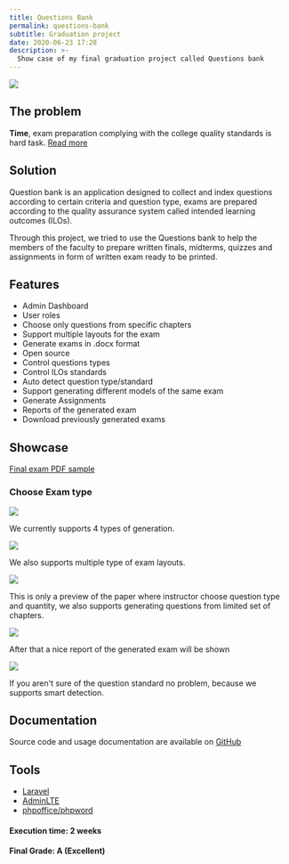 ```yaml
---
title: Questions Bank
permalink: questions-bank
subtitle: Graduation project
date: 2020-06-23 17:28
description: >-
  Show case of my final graduation project called Questions bank
---
```


![](/covers/questions-bank-cover.png)


## The problem

**Time**, exam preparation complying with the college quality standards is hard task. [Read more](https://github.com/nagi1/questions-bank)

## Solution

Question bank is an application designed to collect and index questions according to certain
criteria and question type, exams are prepared according to the quality assurance system called intended learning outcomes (ILOs).

Through this project, we tried to use the Questions bank to help the members of the faculty to prepare written finals, midterms, quizzes and assignments in form of written exam ready to be printed.

## Features

- Admin Dashboard
- User roles
- Choose only questions from specific chapters
- Support multiple layouts for the exam
- Generate exams in .docx format
- Open source
- Control questions types
- Control ILOs standards
- Auto detect question type/standard
- Support generating different models of the same exam
- Generate Assignments
- Reports of the generated exam
- Download previously generated exams

## Showcase

[Final exam PDF sample](https://github.com/nagi1/questions-bank/blob/master/media/final%20Exam%20-%20Distributed%20Systems%202020-06-03.pdf)

### Choose Exam type

![](/uploads/select-exam-type.png)

We currently supports 4 types of generation.

![](/uploads/fill-exam-info.png)

We also supports multiple type of exam layouts.

![](/uploads/exam-preview.png)

This is only a preview of the paper where instructor choose question type and quantity, we also supports generating questions from limited set of chapters.

![](/uploads/exam-report.png)

After that a nice report of the generated exam will be shown

![](/uploads/ilos-auto.png)

If you aren't sure of the question standard no problem, because we supports smart detection.

## Documentation

Source code and usage documentation are available on [GitHub](https://github.com/nagi1/questions-bank)

## Tools

- [Laravel](https://laravel.com/)
- [AdminLTE](https://adminlte.io/)
- [phpoffice/phpword](https://github.com/PHPOffice/PHPWord)

#### Execution time: 2 weeks

#### Final Grade: A (Excellent)
